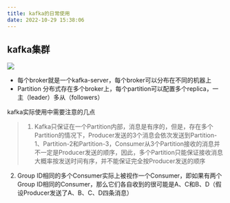 ```yaml
---
title: kafka的日常使用
date: 2022-10-29 15:38:06
---
```




## kafka集群

![](/img/kafka.png)


* 每个broker就是一个kafka-server，每个broker可以分布在不同的机器上
* Partition 分布式存在多个broker上，每个partition可以配置多个replica，一主（leader）多从（followers）


kafka实际使用中需要注意的几点
>1. Kafka只保证在一个Partition内部，消息是有序的，但是，存在多个Partition的情况下，Producer发送的3个消息会依次发送到Partition-1、Partition-2和Partition-3，Consumer从3个Partition接收的消息并不一定是Producer发送的顺序，因此，多个Partition只能保证接收消息大概率按发送时间有序，并不能保证完全按Producer发送的顺序
2. Group ID相同的多个Consumer实际上被视作一个Consumer，即如果有两个Group ID相同的Consumer，那么它们各自收到的很可能是A、C和B、D（假设Producer发送了A、B、C、D四条消息）
